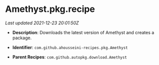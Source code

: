 # Amethyst.pkg.recipe

_Last updated 2021-12-23 20:01:50Z_

- **Description**: Downloads the latest version of Amethyst and creates a package.

- **Identifier**: `com.github.ahousseini-recipes.pkg.Amethyst`

- **Parent Recipes**: `com.github.autopkg.download.Amethyst`
